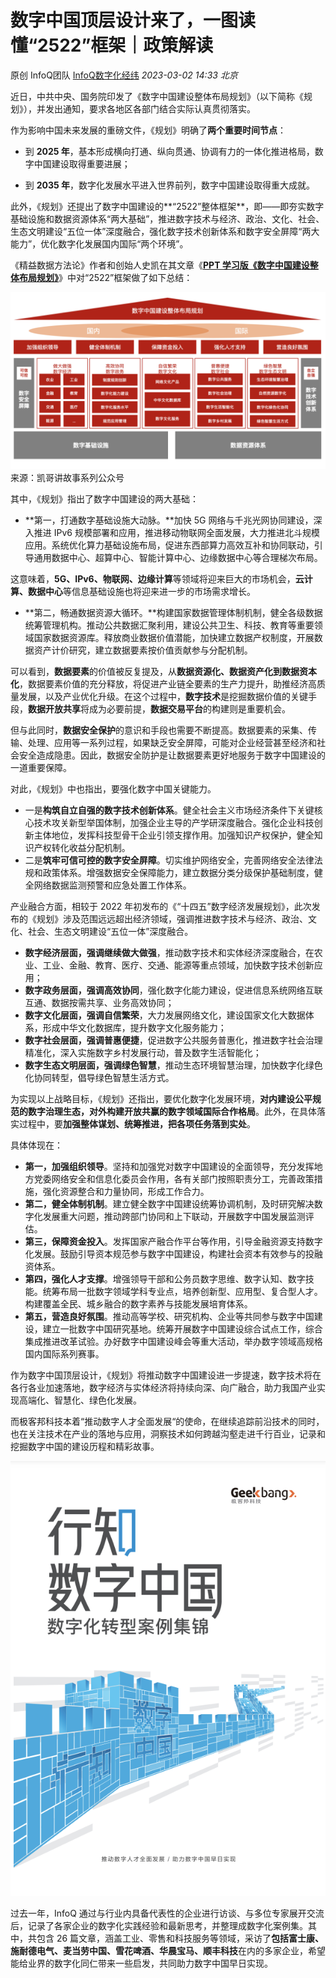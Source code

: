 # 数字中国顶层设计来了，一图读懂“2522”框架｜政策解读

原创 InfoQ团队 [InfoQ数字化经纬](javascript:void(0);) *2023-03-02 14:33* *北京*

近日，中共中央、国务院印发了《数字中国建设整体布局规划》（以下简称《规划》），并发出通知，要求各地区各部门结合实际认真贯彻落实。

作为影响中国未来发展的重磅文件，《规划》明确了**两个重要时间节点**：

- 到 **2025 年**，基本形成横向打通、纵向贯通、协调有力的一体化推进格局，数字中国建设取得重要进展；

  

- 到 **2035 年**，数字化发展水平进入世界前列，数字中国建设取得重大成就。

此外，《规划》还提出了数字中国建设的**“2522”整体框架**，即——即夯实数字基础设施和数据资源体系“两大基础”，推进数字技术与经济、政治、文化、社会、生态文明建设“五位一体”深度融合，强化数字技术创新体系和数字安全屏障“两大能力”，优化数字化发展国内国际“两个环境”。

《精益数据方法论》作者和创始人史凯在其文章《[**PPT 学习版《数字中国建设整体布局规划》**](http://mp.weixin.qq.com/s?__biz=MzA4NDMyODMxMg==&mid=2647993409&idx=1&sn=f3297a109b6e6574466431b548aecaae&chksm=87c96656b0beef40868deb5cd6f0663dc33976d8c9a5de2954852ea4633536082d00986cf8d8&scene=21#wechat_redirect)》中对“2522”框架做了如下总结：



![图片](./数字中国顶层设计来了，一图读懂“2522”框架｜政策解读.assets/640.png)来源：凯哥讲故事系列公众号

其中，《规划》指出了数字中国建设的两大基础：

- **第一，打通数字基础设施大动脉。**加快 5G 网络与千兆光网协同建设，深入推进 IPv6 规模部署和应用，推进移动物联网全面发展，大力推进北斗规模应用。系统优化算力基础设施布局，促进东西部算力高效互补和协同联动，引导通用数据中心、超算中心、智能计算中心、边缘数据中心等合理梯次布局。

这意味着，**5G、IPv6、物联网、边缘计算**等领域将迎来巨大的市场机会，**云计算、数据中心**等信息基础设施也将迎来进一步的市场需求增长。

- **第二，畅通数据资源大循环。**构建国家数据管理体制机制，健全各级数据统筹管理机构。推动公共数据汇聚利用，建设公共卫生、科技、教育等重要领域国家数据资源库。释放商业数据价值潜能，加快建立数据产权制度，开展数据资产计价研究，建立数据要素按价值贡献参与分配机制。

可以看到，**数据要素**的价值被反复提及，从**数据资源化、数据资产化到数据资本化**，数据要素价值的充分释放，将促进产业链全要素的生产力提升，助推经济高质量发展，以及产业优化升级。在这个过程中，**数字技术**是挖掘数据价值的关键手段，**数据开放共享**将成为必要前提，**数据交易平台**的构建则是重要机会。

但与此同时，**数据安全保护**的意识和手段也需要不断提高。数据要素的采集、传输、处理、应用等一系列过程，如果缺乏安全屏障，可能对企业经营甚至经济和社会安全造成隐患。因此，数据安全防护是让数据要素更好地服务于数字中国建设的一道重要保障。

对此，《规划》中也指出，要强化数字中国关键能力。

- 一是**构筑自立自强的数字技术创新体系**。健全社会主义市场经济条件下关键核心技术攻关新型举国体制，加强企业主导的产学研深度融合。强化企业科技创新主体地位，发挥科技型骨干企业引领支撑作用。加强知识产权保护，健全知识产权转化收益分配机制。
- 二是**筑牢可信可控的数字安全屏障**。切实维护网络安全，完善网络安全法律法规和政策体系。增强数据安全保障能力，建立数据分类分级保护基础制度，健全网络数据监测预警和应急处置工作体系。

产业融合方面，相较于 2022 年初发布的《“十四五”数字经济发展规划》，此次发布的《规划》涉及范围远远超出经济领域，强调推进数字技术与经济、政治、文化、社会、生态文明建设“五位一体”深度融合。

- **数字经济层面，强调继续做大做强**，推动数字技术和实体经济深度融合，在农业、工业、金融、教育、医疗、交通、能源等重点领域，加快数字技术创新应用；
- **数字政务层面，强调高效协同**，强化数字化能力建设，促进信息系统网络互联互通、数据按需共享、业务高效协同；
- **数字文化层面，强调自信繁荣**，大力发展网络文化，建设国家文化大数据体系，形成中华文化数据库，提升数字文化服务能力；
- **数字社会层面，强调普惠便捷**，促进数字公共服务普惠化，推进数字社会治理精准化，深入实施数字乡村发展行动，普及数字生活智能化；
- **数字生态文明层面，强调绿色智慧**，推动生态环境智慧治理，加快数字化绿色化协同转型，倡导绿色智慧生活方式。

为实现以上战略目标，《规划》还指出，要优化数字化发展环境，**对内建设公平规范的数字治理生态，对外构建开放共赢的数字领域国际合作格局**。此外，在具体落实过程中，要**加强整体谋划、统筹推进，把各项任务落到实处**。

具体体现在：

- **第一，加强组织领导**。坚持和加强党对数字中国建设的全面领导，充分发挥地方党委网络安全和信息化委员会作用，各有关部门按照职责分工，完善政策措施，强化资源整合和力量协同，形成工作合力。
- **第二，健全体制机制**。建立健全数字中国建设统筹协调机制，及时研究解决数字化发展重大问题，推动跨部门协同和上下联动，开展数字中国发展监测评估。
- **第三，保障资金投入**。发挥国家产融合作平台等作用，引导金融资源支持数字化发展。鼓励引导资本规范参与数字中国建设，构建社会资本有效参与的投融资体系。
- **第四，强化人才支撑**。增强领导干部和公务员数字思维、数字认知、数字技能。统筹布局一批数字领域学科专业点，培养创新型、应用型、复合型人才。构建覆盖全民、城乡融合的数字素养与技能发展培育体系。
- **第五，营造良好氛围**。推动高等学校、研究机构、企业等共同参与数字中国建设，建立一批数字中国研究基地。统筹开展数字中国建设综合试点工作，综合集成推进改革试验。办好数字中国建设峰会等重大活动，举办数字领域高规格国内国际系列赛事。

作为数字中国顶层设计，《规划》将推动数字中国建设进一步提速，数字技术将在各行各业加速落地，数字经济与实体经济将持续向深、向广融合，助力我国产业实现高端化、智慧化、绿色化发展。

而极客邦科技本着“推动数字人才全面发展“的使命，在继续追踪前沿技术的同时，也在关注技术在产业的落地与应用，洞察技术如何跨越沟壑走进千行百业，记录和挖掘数字中国的建设历程和精彩故事。

![图片](./数字中国顶层设计来了，一图读懂“2522”框架｜政策解读.assets/640-1708687531147-1.png)

过去一年，InfoQ 通过与行业内具备代表性的企业进行访谈、与多位专家展开交流后，记录了各家企业的数字化实践经验和最新思考，并整理成数字化案例集。其中，共包含 26 篇文章，涵盖工业、零售和科技服务等领域，采访了**包括富士康、施耐德电气、麦当劳中国、雪花啤酒、华晨宝马、顺丰科技**在内的多家企业，希望能给业界的数字化同仁带来一些启发，共同助力数字中国早日实现。